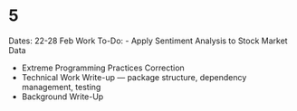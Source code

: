 # 5

Dates: 22-28 Feb
Work To-Do: - Apply Sentiment Analysis to Stock Market Data
- Extreme Programming Practices Correction
- Technical Work Write-up — package structure, dependency management, testing
- Background Write-Up